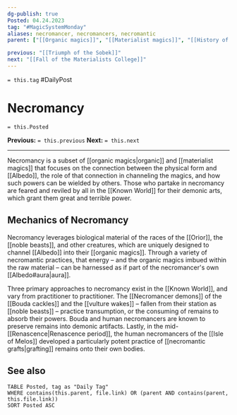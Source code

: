 ```yaml
---
dg-publish: true
Posted: 04.24.2023
tag: "#MagicSystemMonday"
aliases: necromancer, necromancers, necromantic
parent: ["[[Organic magics]]", "[[Materialist magics]]", "[[History of materialist magics]]"]

previous: "[[Triumph of the Sobek]]"
next: "[[Fall of the Materialists College]]"
---
```

`= this.tag` #DailyPost 
# Necromancy
`= this.Posted`

**Previous:** `= this.previous`
**Next:** `= this.next`

---

Necromancy is a subset of [[organic magics|organic]] and [[materialist magics]] that focuses on the connection between the physical form and [[Albedo]], the role of that connection in channeling the magics, and how such powers can be wielded by others. Those who partake in necromancy are feared and reviled by all in the [[Known World]] for their demonic arts, which grant them great and terrible power.

## Mechanics of Necromancy

Necromancy leverages biological material of the races of the [[Orior]], the [[noble beasts]], and other creatures, which are uniquely designed to channel [[Albedo]] into their [[organic magics]]. Through a variety of necromantic practices, that energy – and the organic magics imbued within the raw material – can be harnessed as if part of the necromancer's own [[Albedo#aura|aura]].

Three primary approaches to necromancy exist in the [[Known World]], and vary from practitioner to practitioner. The [[Necromancer demons]] of the [[Bouda cackles]] and the [[vulture wakes]] – fallen from their station as [[noble beasts]] – practice transumption, or the consuming of remains to absorb their powers. Bouda and human necromancers are known to preserve remains into demonic artifacts. Lastly, in the mid-[[Renascence|Renascence period]], the human necromancers of the [[Isle of Melos]] developed a particularly potent practice of [[necromantic grafts|grafting]] remains onto their own bodies.

## See also
```dataview
TABLE Posted, tag as "Daily Tag"
WHERE contains(this.parent, file.link) OR (parent AND contains(parent, this.file.link))
SORT Posted ASC
```
